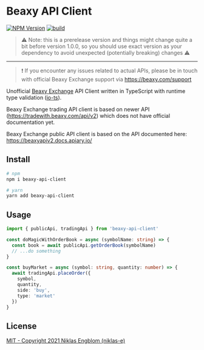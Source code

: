 # Beaxy API Client

[![NPM Version][npm-image]][npm-url]
[![build][build-image]][build-url]

> ⚠️ Note: this is a prerelease version and things might change quite a bit before version 1.0.0, so you should use exact version as your dependency to avoid unexpected (potentially breaking) changes ⚠️

---

> ❗ If you encounter any issues related to actual APIs, please be in touch with official Beaxy Exchange support via <https://beaxy.com/support>

Unofficial [Beaxy Exchange](https://beaxy.com) API Client written in TypeScript with runtime type validation ([io-ts](https://www.npmjs.com/package/io-ts)).

Beaxy Exchange trading API client is based on newer API (<https://tradewith.beaxy.com/api/v2>) which does not have official documentation yet.

Beaxy Exchange public API client is based on the API documented here: <https://beaxyapiv2.docs.apiary.io/>

## Install

```bash
# npm
npm i beaxy-api-client

# yarn
yarn add beaxy-api-client
```

## Usage

```typescript
import { publicApi, tradingApi } from 'beaxy-api-client'

const doMagicWithOrderBook = async (symbolName: string) => {
  const book = await publicApi.getOrderBook(symbolName)
  // ...do something
}

const buyMarket = async (symbol: string, quantity: number) => {
  await tradingApi.placeOrder({
    symbol,
    quantity,
    side: 'buy',
    type: 'market'
  })
}

```

## License

[MIT - Copyright 2021 Niklas Engblom (niklas-e)](https://github.com/niklas-e/beaxy-api-client/blob/main/LICENSE.md)

[npm-image]: https://img.shields.io/npm/v/beaxy-api-client.svg
[npm-url]: https://npmjs.org/package/beaxy-api-client
[build-image]: https://github.com/niklas-e/beaxy-api-client/actions/workflows/build.yml/badge.svg
[build-url]: https://github.com/niklas-e/beaxy-api-client/actions/workflows/build.yml